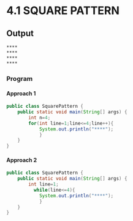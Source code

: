 # 4.1 SQUARE PATTERN


## Output
```
****
****
****
****
```

### Program
#### Approach 1
```java
public class SquarePattern {
    public static void main(String[] args) {
        int n=4;
        for(int line=1;line<=4;line++){
            System.out.println("****");
            }
    }
}
```
#### Approach 2
```java
public class SquarePattern {
    public static void main(String[] args) {
        int line=1;
          while(line<=4){
            System.out.println("****");
            }
    }
}
```
